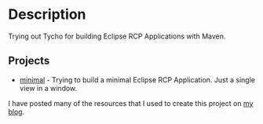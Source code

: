 Description
===========
Trying out Tycho for building Eclipse RCP Applications with Maven.

Projects
--------
*  [minimal](./minimal) - Trying to build a minimal Eclipse RCP Application.  Just a single view in a window.

I have posted many of the resources that I used to create this project on [my blog](http://natejones.me/eclipse-rcp-resources).
